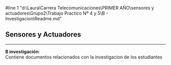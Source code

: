 #line 1 "d:\\Laura\\Carrera Telecomunicaciones\\PRIMER AÑO\\sensores y actuadores\\Grupo2\\Trabajo Practico Nº 4 y 5\\B - Investigacion\\Readme.md"

## Sensores y Actuadores


---

**B investigación**:   
 Contiene documentos relacionados con la investigacion de los estudiantes
